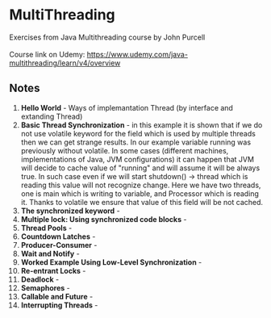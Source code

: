 # MultiThreading
Exercises from Java Multithreading course by John Purcell
<br/><br/>
Course link on Udemy: https://www.udemy.com/java-multithreading/learn/v4/overview 

## Notes

1. **Hello World** - Ways of implemantation Thread (by interface and extanding Thread)
1. **Basic Thread Synchronization** - in this example it is shown that if we do not use volatile keyword for the field which is used by multiple threads then we can get strange results. In our example variable running was previously without volatile. In some cases (different machines, implementations of Java, JVM configurations) it can happen that JVM will decide to cache value of "running" and will assume it will be always true. In such case even if we will start shutdown() -> thread which is reading this value will not recognize change. Here we have two threads, one is main which is writing to variable, and Processor which is reading it. Thanks to volatile we ensure that value of this field will be not cached. 
1. **The synchronized keyword** - 
1. **Multiple lock: Using synchronized code blocks** - 
1. **Thread Pools** - 
1. **Countdown Latches** - 
1. **Producer-Consumer** - 
1. **Wait and Notify** - 
1. **Worked Example Using Low-Level Synchronization** - 
1. **Re-entrant Locks** - 
1. **Deadlock** - 
1. **Semaphores** - 
1. **Callable and Future** - 
1. **Interrupting Threads** - 

